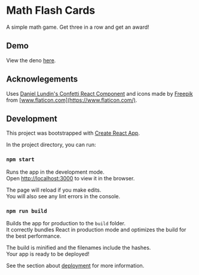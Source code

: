 # Math Flash Cards

A simple math game. Get three in a row and get an award!

## Demo

View the deno [here](https://pbatey.github.io/math-flash-cards/).

## Acknowlegements

Uses [Daniel Lundin's Confetti React Component](https://daniel-lundin.github.io/react-dom-confetti/) and
icons made by [Freepik](https://www.flaticon.com/authors/freepik) from [www.flaticon.com](https://www.flaticon.com/).

## Development

This project was bootstrapped with [Create React App](https://github.com/facebook/create-react-app).

In the project directory, you can run:

### `npm start`

Runs the app in the development mode.<br />
Open [http://localhost:3000](http://localhost:3000) to view it in the browser.

The page will reload if you make edits.<br />
You will also see any lint errors in the console.

### `npm run build`

Builds the app for production to the `build` folder.<br />
It correctly bundles React in production mode and optimizes the build for the best performance.

The build is minified and the filenames include the hashes.<br />
Your app is ready to be deployed!

See the section about [deployment](https://facebook.github.io/create-react-app/docs/deployment) for more information.
